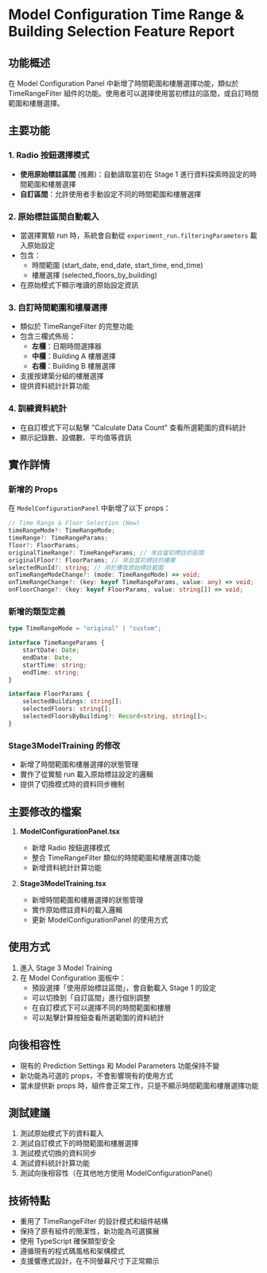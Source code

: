 # Model Configuration Time Range & Building Selection Feature Report

## 功能概述

在 Model Configuration Panel 中新增了時間範圍和樓層選擇功能，類似於 TimeRangeFilter 組件的功能。使用者可以選擇使用當初標註的區間，或自訂時間範圍和樓層選擇。

## 主要功能

### 1. Radio 按鈕選擇模式
- **使用原始標註區間** (推薦)：自動讀取當初在 Stage 1 進行資料探索時設定的時間範圍和樓層選擇
- **自訂區間**：允許使用者手動設定不同的時間範圍和樓層選擇

### 2. 原始標註區間自動載入
- 當選擇實驗 run 時，系統會自動從 `experiment_run.filteringParameters` 載入原始設定
- 包含：
  - 時間範圍 (start_date, end_date, start_time, end_time)
  - 樓層選擇 (selected_floors_by_building)
- 在原始模式下顯示唯讀的原始設定資訊

### 3. 自訂時間範圍和樓層選擇
- 類似於 TimeRangeFilter 的完整功能
- 包含三欄式佈局：
  - **左欄**：日期時間選擇器
  - **中欄**：Building A 樓層選擇
  - **右欄**：Building B 樓層選擇
- 支援按建築分組的樓層選擇
- 提供資料統計計算功能

### 4. 訓練資料統計
- 在自訂模式下可以點擊 "Calculate Data Count" 查看所選範圍的資料統計
- 顯示記錄數、設備數、平均值等資訊

## 實作詳情

### 新增的 Props
在 `ModelConfigurationPanel` 中新增了以下 props：

```typescript
// Time Range & Floor Selection (New)
timeRangeMode?: TimeRangeMode;
timeRange?: TimeRangeParams;
floor?: FloorParams;
originalTimeRange?: TimeRangeParams; // 來自當初標註的區間
originalFloor?: FloorParams; // 來自當初標註的樓層
selectedRunId?: string; // 用於獲取原始標註範圍
onTimeRangeModeChange?: (mode: TimeRangeMode) => void;
onTimeRangeChange?: (key: keyof TimeRangeParams, value: any) => void;
onFloorChange?: (key: keyof FloorParams, value: string[]) => void;
```

### 新增的類型定義
```typescript
type TimeRangeMode = "original" | "custom";

interface TimeRangeParams {
    startDate: Date;
    endDate: Date;
    startTime: string;
    endTime: string;
}

interface FloorParams {
    selectedBuildings: string[];
    selectedFloors: string[];
    selectedFloorsByBuilding?: Record<string, string[]>;
}
```

### Stage3ModelTraining 的修改
- 新增了時間範圍和樓層選擇的狀態管理
- 實作了從實驗 run 載入原始標註設定的邏輯
- 提供了切換模式時的資料同步機制

## 主要修改的檔案

1. **ModelConfigurationPanel.tsx**
   - 新增 Radio 按鈕選擇模式
   - 整合 TimeRangeFilter 類似的時間範圍和樓層選擇功能
   - 新增資料統計計算功能

2. **Stage3ModelTraining.tsx**
   - 新增時間範圍和樓層選擇的狀態管理
   - 實作原始標註資料的載入邏輯
   - 更新 ModelConfigurationPanel 的使用方式

## 使用方式

1. 進入 Stage 3 Model Training
2. 在 Model Configuration 面板中：
   - 預設選擇「使用原始標註區間」，會自動載入 Stage 1 的設定
   - 可以切換到「自訂區間」進行個別調整
   - 在自訂模式下可以選擇不同的時間範圍和樓層
   - 可以點擊計算按鈕查看所選範圍的資料統計

## 向後相容性

- 現有的 Prediction Settings 和 Model Parameters 功能保持不變
- 新功能為可選的 props，不會影響現有的使用方式
- 當未提供新 props 時，組件會正常工作，只是不顯示時間範圍和樓層選擇功能

## 測試建議

1. 測試原始模式下的資料載入
2. 測試自訂模式下的時間範圍和樓層選擇
3. 測試模式切換的資料同步
4. 測試資料統計計算功能
5. 測試向後相容性（在其他地方使用 ModelConfigurationPanel）

## 技術特點

- 重用了 TimeRangeFilter 的設計模式和組件結構
- 保持了原有組件的簡潔性，新功能為可選擴展
- 使用 TypeScript 確保類型安全
- 遵循現有的程式碼風格和架構模式
- 支援響應式設計，在不同螢幕尺寸下正常顯示
